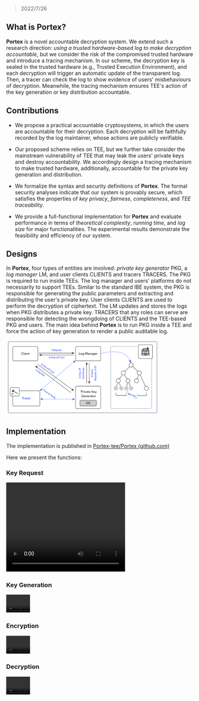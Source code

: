 
<head>
    <script src="https://cdn.mathjax.org/mathjax/latest/MathJax.js?config=TeX-AMS-MML_HTMLorMML" type="text/javascript"></script>
    <script type="text/x-mathjax-config">
        MathJax.Hub.Config({
            tex2jax: {
            skipTags: ['script', 'noscript', 'style', 'textarea', 'pre'],
            inlineMath: [['$','$']]
            }
        });
    </script>
</head>

> 2022/7/26

## What is **Portex**?

**Portex** is a novel accountable decryption system. We extend such a research direction: *using a trusted hardware-based log to make decryption accountable*, but we consider the risk of the compromised trusted hardware and introduce a tracing mechanism. In our scheme, the decryption key is sealed in the trusted hardware (e.g., Trusted Execution Environment), and each decryption will trigger an automatic update of the transparent log. Then, a tracer can check the log to show evidence of users' misbehaviours of decryption. Meanwhile, the tracing mechanism ensures TEE's action of the key generation or key distribution accountable. 



## Contributions

- We propose a practical accountable cryptosystems, in which the users are accountable for their decryption. Each decryption will be faithfully recorded by the log maintainer, whose actions are publicly verifiable. 

- Our proposed scheme relies on TEE, but we further take consider the mainstream vulnerability of TEE that may leak the users' private keys and destroy accountability. We accordingly design a tracing mechanism to make trusted hardware, additionally, accountable for the private key generation and distribution.
- We formalize the syntax and security definitions of **Portex**. The formal security analyses indicate that our system is provably secure, which satisfies the properties of *key privacy*, *fairness*, *completeness*, and *TEE traceability*.

- We provide a full-functional implementation for **Portex** and evaluate performance in terms of *theoretical complexity*, *running time*, and *log size* for major functionalities. The experimental results demonstrate the feasibility and efficiency of our system. 



## Designs

In **Portex**, four types of entities are involved: *private key generator* $\mathsf{PKG}$, a *log manager* $\mathsf{LM}$, and user clients $\mathsf{CLIENTS}$ and tracers $\mathsf{TRACERS}$. The $\mathsf{PKG}$ is required to run inside TEEs. The log manager and users' platforms do not necessarily to support TEEs. Similar to the standard IBE system, the $\mathsf{PKG}$ is responsible for generating the public parameters and extracting and distributing the user's private key. User clients $\mathsf{CLIENTS}$ are used to perform the decryption of ciphertext. The $\mathsf{LM}$ updates and stores the logs when $\mathsf{PKG}$ distributes a private key. $\mathsf{TRACERS}$ that any roles can serve are responsible for detecting the wrongdoing of $\mathsf{CLIENTS}$ and the TEE-based $\mathsf{PKG}$ and users. The main idea behind **Portex** is to run $\mathsf{PKG}$ inside a TEE and force the action of key generation to render a public auditable log.

<img src="assets/image-20220726180341133.png" alt="image-20220726180341133" style="zoom: 40%;" />

## Implementation

The implementation is published in [Portex-tee/Portex (github.com)](https://github.com/Portex-tee/Portex)

Here we present the functions:

### Key Request

<video width="320" height="240" src="media/keyreq.mkv"  type="video/mp4"></video>

### Key Generation

<video width="320" height="240" src="media/keygen.mkv" style="zoom: 20%;" type="video/mp4"></video>

### Encryption

<video width="320" height="240" src="media/encrypt.mkv" style="zoom: 20%;" type="video/mp4"></video>

### Decryption

<video width="320" height="240" src="media/decrypt.mkv" style="zoom: 20%;" type="video/mp4"></video>

